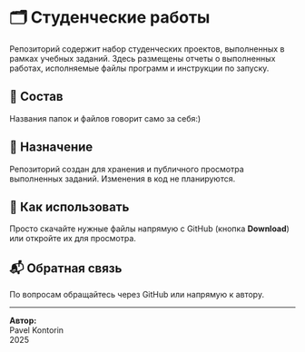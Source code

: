 # 🗂️ Студенческие работы

Репозиторий содержит набор студенческих проектов, выполненных в рамках учебных заданий. Здесь размещены отчеты о выполненных работах, исполняемые файлы программ и инструкции по запуску.

## 📁 Состав

Названия папок и файлов говорит само за себя:)

## 📌 Назначение

Репозиторий создан для хранения и публичного просмотра выполненных заданий. Изменения в код не планируются.

## 📄 Как использовать

Просто скачайте нужные файлы напрямую с GitHub (кнопка **Download**) или откройте их для просмотра.

## 📬 Обратная связь

По вопросам обращайтесь через GitHub или напрямую к автору.

---

**Автор:**  
Pavel Kontorin  
2025
